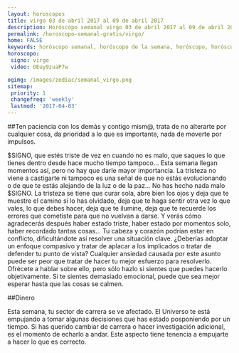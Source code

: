 ```yaml
---
layout: horoscopos
title: virgo 03 de abril 2017 al 09 de abril 2017 
description: Horóscopo semanal virgo 03 de abril 2017 al 09 de abril 2017. Ten paciencia con los demás y contigo mism@, trata de no alterarte por cualquier cosa, da prioridad a lo que es importante, nada de moverte por impulsos.
permalink: /horoscopo-semanal-gratis/virgo/
home: FALSE
keywords: horóscopo semanal, horóscopo de la semana, horóscopo, horóscopo gratis,horóscopos, horóscopo esperanza gracia, horoscopos virgo la semana, horóscopos gratis, Tarot, Astrologia, Zodíaco, virgo, horoscopo gratis
horoscopo:
 signo: virgo
 video: OEuy9zuaP7w

ogimg: /images/zodiac/semanal_virgo.png
sitemap:
 priority: 1
 changefreq: 'weekly'
 lastmod: '2017-04-03'
---
```




##Ten paciencia con los demás y contigo mism@, trata de no alterarte por cualquier cosa, da prioridad a lo que es importante, nada de moverte por impulsos.

$SIGNO, que estés triste de vez en cuando no es malo, que saques lo que tienes dentro desde hace mucho tiempo tampoco… Esta semana llegan momentos así, pero no hay que darle mayor importancia. La tristeza no viene a castigarte ni tampoco es una señal de que no estás evolucionando o de que te estás alejando de la luz o de la paz… No has hecho nada malo $SIGNO. La tristeza se tiene que curar sola, abre bien los ojos y deja que te muestre el camino si lo has olvidado, deja que te haga sentir otra vez lo que vales, lo que debes hacer, deja que te ilumine, deja que te recuerde los errores que cometiste para que no vuelvan a darse. Y verás cómo agradecerás después haber estado triste, haber estado por momentos solo, haber recordado tantas cosas…
Tu cabeza y corazón podrían estar en conflicto, dificultándote así resolver una situación clave. ¿Deberías adoptar un enfoque compasivo y tratar de aplacar a los implicados o tratar de defender tu punto de vista? Cualquier ansiedad causada por este asunto puede ser peor que tratar de hacer tu mejor esfuerzo para resolverlo. Ofrécete a hablar sobre ello, pero sólo hazlo si sientes que puedes hacerlo objetivamente. Si te sientes demasiado emocional, puede que sea mejor esperar hasta que las cosas se calmen.

##Dinero

Esta semana, tu sector de carrera se ve afectado. El Universo te está empujando a tomar algunas decisiones que has estado posponiendo por un tiempo. Si has querido cambiar de carrera o hacer investigación adicional, es el momento de echarlo a andar. Este aspecto tiene tenencia a empujarte a hacer lo que es correcto.